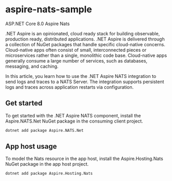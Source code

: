 # aspire-nats-sample
ASP.NET Core 8.0 Aspire Nats

.NET Aspire is an opinionated, cloud ready stack for building observable, production ready, distributed applications. .NET Aspire is delivered through a collection of NuGet packages that handle specific cloud-native concerns. Cloud-native apps often consist of small, interconnected pieces or microservices rather than a single, monolithic code base. Cloud-native apps generally consume a large number of services, such as databases, messaging, and caching.

In this article, you learn how to use the .NET Aspire NATS integration to send logs and traces to a NATS Server. The integration supports persistent logs and traces across application restarts via configuration.

## Get started
To get started with the .NET Aspire NATS component, install the Aspire.NATS.Net NuGet package in the consuming client project.
```sh
dotnet add package Aspire.NATS.Net
```

## App host usage
To model the Nats resource in the app host, install the Aspire.Hosting.Nats NuGet package in the app host project.
```sh
dotnet add package Aspire.Hosting.Nats
```
